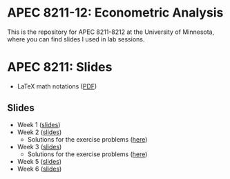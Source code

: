 # APEC 8211-12: Econometric Analysis
This is the repository for APEC 8211-8212 at the University of Minnesota, where you can find slides I used in lab sessions.

# APEC 8211: Slides
+ LaTeX math notations ([PDF](https://shunkei3.github.io/apec8211-8212/Demonstration/Demonstration.pdf))

## Slides
+ Week 1 ([slides](https://shunkei3.github.io/apec8211-8212/Recitation/rec1/recitation1_slides.html))
+ Week 2 ([slides](https://shunkei3.github.io/apec8211-8212/Recitation/rec2/recitation2_slides.html))
	* Solutions for the exercise problems ([here](https://shunkei3.github.io/apec8211-8212/Recitation/rec2/rec2_exericise_solutions.pdf))
+ Week 3 ([slides](https://shunkei3.github.io/apec8211-8212/Recitation/rec3/recitation3_slides.html))
	* Solutions for the exercise problems ([here](https://shunkei3.github.io/apec8211-8212/Recitation/rec2/rec3_exericise_solutions.pdf))
+ Week 5 ([slides](https://shunkei3.github.io/apec8211-8212/Recitation/rec5/recitation5_slides.html))
+ Week 6 ([slides](https://shunkei3.github.io/apec8211-8212/Recitation/rec6/recitation6_slides.html))